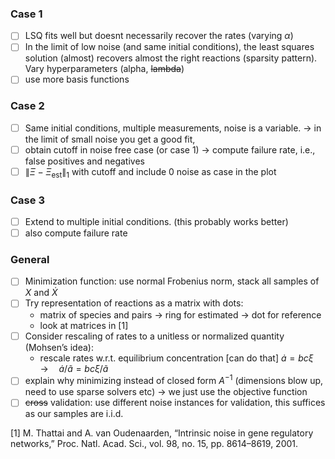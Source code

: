 ### Case 1
- [ ] LSQ fits well but doesnt necessarily recover the rates (varying $\alpha$)
- [ ] In the limit of low noise (and same initial conditions), the least squares solution (almost) recovers almost the right reactions (sparsity pattern). Vary hyperparameters (alpha, ~~lambda~~)
- [ ] use more basis functions

### Case 2
- [ ] Same initial conditions, multiple measurements, noise is a variable.  -> in the limit of small noise you get a good fit, 
- [ ] obtain cutoff in noise free case (or case 1) -> compute failure rate, i.e., false positives and negatives
- [ ] $\| \Xi - \Xi_\mathrm{est} \|_1$ with cutoff and include $0$ noise as case in the plot

### Case 3
- [ ] Extend to multiple initial conditions. (this probably works better)    
- [ ] also compute failure rate

### General
- [ ] Minimization function: use normal Frobenius norm, stack all samples of $X$ and $\dot{X}$
- [ ] Try representation of reactions as a matrix with dots:
  - matrix of species and pairs -> ring for estimated -> dot for reference
  - look at matrices in [1]
- [ ] Consider rescaling of rates to a unitless or normalized quantity (Mohsen’s idea):
  - rescale rates w.r.t. equilibrium concentration [can do that] $\dot{a} = bc \xi\quad\rightarrow\quad\dot{a}/\tilde{a} = bc\xi/\tilde{a}$
- [ ] explain why minimizing instead of closed form $A^{-1}$ (dimensions blow up, need to use sparse solvers etc) -> we just use the objective function
- [ ] ~~cross~~ validation: use different noise instances for validation, this suffices as our samples are i.i.d.

[1] M. Thattai and A. van Oudenaarden, “Intrinsic noise in gene regulatory networks,” Proc. Natl. Acad. Sci., vol. 98, no. 15, pp. 8614–8619, 2001.